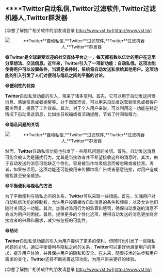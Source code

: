 ## ****Twitter**自动私信,**Twitter**过滤软件,**Twitter**过滤机器人,**Twitter**群发器**

[😍想了解推广相关软件的朋友请登录 http://www.vst.tw](http://www.vst.tw)

 <center><img src="https://vst.tw/MP4/tuiguang/png/4.png" alt="**Twitter**自动私信,**Twitter**过滤软件,**Twitter**过滤机器人,**Twitter**群发器"></center>

**😄**Twitter**是全球最受欢迎的社交媒体平台之一，每天都有数以亿计的用户在这里分享想法、交流信息。近年来，**Twitter**引入了一项新功能：自动私信。这项功能使得用户可以设置条件，当满足条件时，系统将自动发送私信给其他用户。这项功能的引入引发了人们对便利与隐私之间的平衡的讨论。**

**😄便利性的优势**

**Twitter**自动私信功能的引入，带来了诸多便利。首先，它可以用于自动发送问候消息、感谢信息或者提醒等。对于商家而言，可以用来自动发送营销信息或者客户服务回复，提高了工作效率。其次，对于个人用户来说，可以利用这一功能在特定情况下自动发送消息，比如生日祝福或者活动提醒，节省了时间和精力。

**😄隐私问题的关切**

 <center><img src="https://vst.tw/MP4/tuiguang/png/6.png" alt="**Twitter**自动私信,**Twitter**过滤软件,**Twitter**过滤机器人,**Twitter**群发器"></center>

然而，**Twitter**自动私信功能也引发了一些隐私问题的关切。首先，自动发送消息可能会被认为是骚扰行为，尤其是当接收者并不希望接收这样的消息时。其次，由于自动发送的消息可能缺乏个性化，容易被当作垃圾信息而被忽略或者拉黑。再者，如果被滥用，这项功能还可能被用来传播垃圾广告或者恶意链接，对用户造成骚扰甚至安全威胁。

**😄平衡便利与隐私的方法**

为了平衡便利与隐私之间的关系，**Twitter**可以采取一些措施。首先，加强用户对自动私信功能的控制权，允许用户设置接收自动消息的条件和频率，以及允许他们随时关闭这一功能。其次，加强对滥用行为的监管和惩罚，确保自动发送的消息不会成为用户的困扰。最后，提供更多的个性化选项，使得自动发送的消息更加符合接收者的兴趣和需求，减少被忽视的可能性。

**😄结论**

**Twitter**自动私信功能的引入为用户提供了更多的便利，但同时也引发了一些隐私问题的关切。通过平衡便利与隐私之间的关系，**Twitter**可以更好地满足用户的需求，提升用户体验，并且保护用户的隐私和安全。在未来，随着技术的进步和用户需求的变化，**Twitter**还将不断完善这项功能，为用户带来更好的体验。

[😍想了解推广相关软件的朋友请登录 http://www.vst.tw](http://www.vst.tw)




